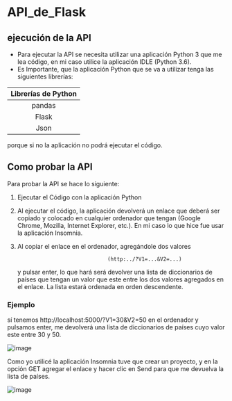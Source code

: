 # API_de_Flask

## ejecución de la API
- Para ejecutar la API se necesita utilizar una aplicación Python 3 que me lea código, en mi caso utilice la aplicación IDLE (Python 3.6). 
- Es Importante, que la aplicación Python que se va a utilizar tenga las siguientes librerías:

|  Librerías de Python |
| :------------: |
|pandas|
| Flask |
| Json |

   porque si no la aplicación no podrá ejecutar el código.

## Como probar la API
 Para probar la API se hace lo siguiente: 
 1. Ejecutar el Código con la aplicación Python
 2. Al ejecutar el código, la aplicación devolverá un enlace que deberá ser copiado y colocado en cualquier ordenador que tengan (Google Chrome, Mozilla, Internet Explorer, etc.). En mi caso lo que hice fue usar la aplicación Insomnia. 
 3. Al copiar el enlace en el ordenador, agregándole dos valores 
 
                                     (http:../?V1=...&V2=...) 
 
    y pulsar enter, lo que hará será devolver una lista de diccionarios de países que tengan un valor que este entre los dos valores agregados en el enlace. La lista estará ordenada en orden descendente.
 ### Ejemplo
 sí tenemos http://localhost:5000/?V1=30&V2=50 en el ordenador y pulsamos enter, me devolverá una lista de diccionarios de países cuyo valor este entre 30 y 50. 

   ![image](https://user-images.githubusercontent.com/84295373/118706114-6127d800-b7ef-11eb-9e75-76a69bb8a493.png)
   
 Como yo utilicé la aplicación Insomnia tuve que crear un proyecto, y en la opción GET agregar el enlace y hacer clic en Send para que me devuelva la lista de países.
 
   ![image](https://user-images.githubusercontent.com/84295373/118707000-65082a00-b7f0-11eb-880f-6fc0fc9dd91b.png)

